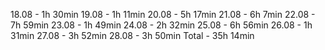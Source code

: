 18.08 -  1h  30min
19.08 -  1h  11min
20.08 -  5h  17min
21.08 -  6h   7min
22.08 -  7h  59min
23.08 -  1h  49min
24.08 -  2h  32min
25.08 -  6h  56min
26.08 -  1h  31min
27.08 -  3h  52min
28.08 -  3h  50min
Total - 35h  14min 